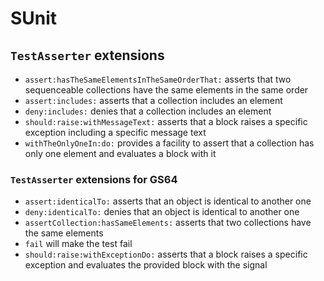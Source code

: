 # SUnit

## `TestAsserter` extensions

- `assert:hasTheSameElementsInTheSameOrderThat:` asserts that two
  sequenceable collections have the same elements in the same order
- `assert:includes:` asserts that a collection includes an element
- `deny:includes:` denies that a collection includes an element
- `should:raise:withMessageText:` asserts that a block raises a specific
  exception including a specific message text
- `withTheOnlyOneIn:do:` provides a facility to assert that a collection has
  only one element and evaluates a block with it

### `TestAsserter` extensions for GS64

- `assert:identicalTo:` asserts that an object is identical to another one
- `deny:identicalTo:` denies that an object is identical to another one
- `assertCollection:hasSameElements:` asserts that two collections have the
  same elements
- `fail` will make the test fail
- `should:raise:withExceptionDo:` asserts that a block raises a specific
  exception and evaluates the provided block with the signal
  
